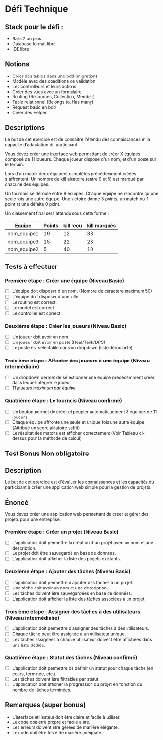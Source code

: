 # Défi Technique

## Stack pour le défi :

- Rails 7 ou plus
- Database format libre
- IDE libre

## Notions

- Créer des tables dans une bdd (migration)
- Modèle avec des conditions de validation
- Les controlleurs et leurs actions
- Créer des vues avec un formulaire
- Routing (Resources, Collection, Member)
- Table relationnel (Belongs to, Has many)
- Request basic en bdd
- Créer des Helper

## Descriptions

Le but de cet exercice est de connaître l'étendu des connaissances et la capacité d’adaptation du participant

Vous devez créer une interface web permettant de créer X équipes composé de 11 joueurs. Chaque joueur dispose d'un nom, et d'un poste sur le terrain.

Lors d'un match deux équipent complètes précédemment créées s'affrontent. Un nombre de kill aléatoire (entre 0 et 5) est marqué par chacune des équipes.

Un tournois se déroule entre 8 équipes. Chaque équipe ne rencontre qu'une seule fois une autre équipe. Une victoire donne 3 points, un match nul 1 point et une défaite 0 point.

Un classement final sera attendu sous cette forme :

| Equipe      | Points | kill reçu | kill marqués |
|-------------|--------|-----------|--------------|
| nom_equipe1 | 19     | 12        | 33           |
| nom_equipe3 | 15     | 22        | 23           |
| nom_equipe2 | 5      | 40        | 10           |

## Tests à effectuer

### Première étape : Créer une équipe (Niveau Basic)

- [ ] L'équipe doit disposer d'un nom. (Nombre de caractère maximum 50)
- [ ] L'équipe doit disposer d'une ville.
- [ ] Le routing est correct.
- [ ] Le model est correct.
- [ ] Le controller est correct.

### Deuxième étape : Créer les joueurs (Niveau Basic)

- [ ] Un joueur doit avoir un nom
- [ ] Un joueur doit avoir un poste (Heal/Tank/DPS)
- [ ] Le poste est selectable dans un dropdown (liste déroulante)

### Troisième étape : Affecter des joueurs à une équipe (Niveau intermédiaire)

- [ ] Un dropdown permet de sélectionner une équipe précédemment créer dans lequel intégrer le joueur
- [ ] 11 *joueurs maximum par équipe*

### Quatrième étape : Le tournois (Niveau confirmé)

- [ ] Un bouton permet de créer et peupler automatiquement 8 équipes de 11 joueurs
- [ ] Chaque équipe affronte une seule et unique fois une autre équipe (Attribué un score aléatoire suffit)
- [ ] Le résultat des matchs est afficher correctement (Voir Tableau ci-dessus pour la méthode de calcul)

## Test Bonus Non obligatoire

## Description

Le but de cet exercice est d'évaluer les connaissances et les capacités du participant à créer une application web simple pour la gestion de projets.

## Énoncé

Vous devez créer une application web permettant de créer et gérer des projets pour une entreprise.

### Première étape : Créer un projet (Niveau Basic)

- [ ] L'application doit permettre la création d'un projet avec un nom et une description.
- [ ] Le projet doit être sauvegardé en base de données.
- [ ] L'application doit afficher la liste des projets existants.

### Deuxième étape : Ajouter des tâches (Niveau Basic)

- [ ] L'application doit permettre d'ajouter des tâches à un projet.
- [ ] Une tâche doit avoir un nom et une description.
- [ ] Les tâches doivent être sauvegardées en base de données.
- [ ] L'application doit afficher la liste des tâches associées à un projet.

### Troisième étape : Assigner des tâches à des utilisateurs (Niveau intermédiaire)

- [ ] L'application doit permettre d'assigner des tâches à des utilisateurs.
- [ ] Chaque tâche peut être assignée à un utilisateur unique.
- [ ] Les tâches assignées à chaque utilisateur doivent être affichées dans une liste dédiée.

### Quatrième étape : Statut des tâches (Niveau confirmé)

- [ ] L'application doit permettre de définir un statut pour chaque tâche (en cours, terminée, etc.).
- [ ] Les tâches doivent être filtrables par statut.
- [ ] L'application doit afficher la progression du projet en fonction du nombre de tâches terminées.

## Remarques (super bonus)

- L'interface utilisateur doit être claire et facile à utiliser.
- Le code doit être propre et facile à lire.
- Les erreurs doivent être gérées de manière élégante.
- Le code doit être testé de manière adéquate.
